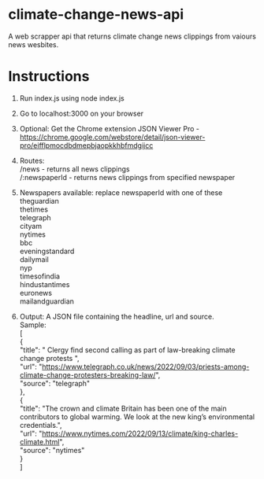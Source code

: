 # climate-change-news-api

A web scrapper api that returns climate change news clippings from vaiours news wesbites.

# Instructions

1. Run index.js using node index.js

2. Go to localhost:3000 on your browser

3. Optional: Get the Chrome extension JSON Viewer Pro - https://chrome.google.com/webstore/detail/json-viewer-pro/eifflpmocdbdmepbjaopkkhbfmdgijcc

4. Routes: <br>
   /news - returns all news clippings <br>
   /:newspaperId - returns news clippings from specified newspaper <br>

5. Newspapers available: replace newspaperId with one of these <br>
   theguardian <br>
   thetimes <br>
   telegraph <br>
   cityam <br>
   nytimes <br>
   bbc <br>
   eveningstandard <br>
   dailymail <br>
   nyp <br>
   timesofindia <br>
   hindustantimes <br>
   euronews <br>
   mailandguardian <br>

6. Output: A JSON file containing the headline, url and source. <br>
   Sample: <br>
   [ <br>
   { <br>
   "title": " Clergy find second calling as part of law-breaking climate change protests ", <br>
   "url": "https://www.telegraph.co.uk/news/2022/09/03/priests-among-climate-change-protesters-breaking-law/", <br>
   "source": "telegraph" <br>
   }, <br>
   { <br>
   "title": "The crown and climate Britain has been one of the main contributors to global warming. We look at the new king’s environmental credentials.", <br>
   "url": "https://www.nytimes.com/2022/09/13/climate/king-charles-climate.html", <br>
   "source": "nytimes" <br>
   } <br>
   ]
